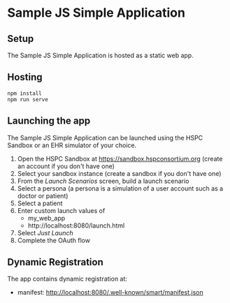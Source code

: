 # Sample JS Simple Application

## Setup

The Sample JS Simple Application is hosted as a static web app.

## Hosting
````
npm install
npm run serve
````

## Launching the app

The Sample JS Simple Application can be launched using the HSPC Sandbox or an EHR simulator of your choice.

1. Open the HSPC Sandbox at <https://sandbox.hspconsortium.org> (create an account if you don't have one)
2. Select your sandbox instance (create a sandbox if you don't have one)
3. From the *Launch Scenarios* screen, build a launch scenario
4. Select a persona (a persona is a simulation of a user account such as a doctor or patient)
5. Select a patient
6. Enter custom launch values of
    * my_web_app
    * http://localhost:8080/launch.html
7. Select *Just Launch*
8. Complete the OAuth flow

## Dynamic Registration
The app contains dynamic registration at:
* manifest: <http://localhost:8080/.well-known/smart/manifest.json>
